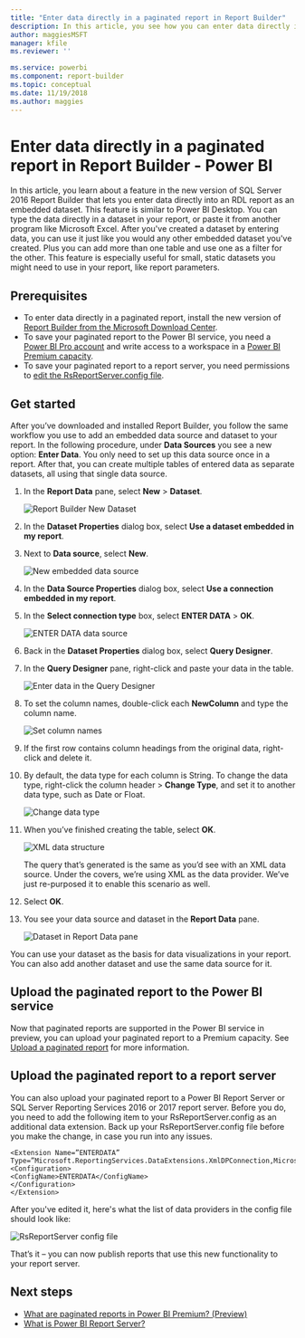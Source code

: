 ```yaml
---
title: "Enter data directly in a paginated report in Report Builder"
description: In this article, you see how you can enter data directly into a paginated report in Report Builder. 
author: maggiesMSFT
manager: kfile
ms.reviewer: ''

ms.service: powerbi
ms.component: report-builder
ms.topic: conceptual
ms.date: 11/19/2018
ms.author: maggies
---
```


# Enter data directly in a paginated report in Report Builder - Power BI

In this article, you learn about a feature in the new version of SQL Server 2016 Report Builder that lets you enter data directly into an RDL report as an embedded dataset.  This feature is similar to Power BI Desktop. You can type the data directly in a dataset in your report, or paste it from another program like Microsoft Excel. After you've created a dataset by entering data, you can use it just like you would any other embedded dataset you've created. Plus you can add more than one table and use one as a filter for the other. This feature is especially useful for small, static datasets you might need to use in your report, like report parameters.
 
## Prerequisites

- To enter data directly in a paginated report, install the new version of [Report Builder from the Microsoft Download Center](https://www.microsoft.com/download/details.aspx?id=53613). 
- To save your paginated report to the Power BI service, you need a [Power BI Pro account](service-self-service-signup-for-power-bi.md) and write access to a workspace in a [Power BI Premium capacity](service-premium.md).
- To save your paginated report to a report server, you need permissions to [edit the RsReportServer.config file](#upload-the-paginated-report-to-a-report-server).

## Get started

After you’ve downloaded and installed Report Builder, you follow the same workflow you use to add an embedded data source and dataset to your report. In the following procedure, under **Data Sources** you see a new option: **Enter Data**.  You only need to set up this data source once in a report. After that, you can create multiple tables of entered data as separate datasets, all using that single data source.

1. In the **Report Data** pane, select **New** > **Dataset**.

    ![Report Builder New Dataset](media/paginated-reports-enter-data/paginated-new-dataset.png)

1. In the **Dataset Properties** dialog box, select **Use a dataset embedded in my report**.

1. Next to **Data source**, select **New**.

    ![New embedded data source](media/paginated-reports-enter-data/paginated-new-data-source.png)

1. In the **Data Source Properties** dialog box, select **Use a connection embedded in my report**.
2. In the **Select connection type** box, select **ENTER DATA** > **OK**.

    ![ENTER DATA data source](media/paginated-reports-enter-data/paginated-data-source-properties-enter-data.png)

1. Back in the **Dataset Properties** dialog box, select **Query Designer**.
2. In the **Query Designer** pane, right-click and paste your data in the table.

    ![Enter data in the Query Designer](media/paginated-reports-enter-data/paginated-enter-data.png)

1. To set the column names, double-click each **NewColumn** and type the column name.

    ![Set column names](media/paginated-reports-enter-data/paginated-column-name.png)

1. If the first row contains column headings from the original data, right-click and delete it.
    
9. By default, the data type for each column is String. To change the data type, right-click the column header > **Change Type**, and set it to another data type, such as Date or Float.

    ![Change data type](media/paginated-reports-enter-data/paginated-data-type.png)

1. When you’ve finished creating the table, select **OK**.  

    ![XML data structure](media/paginated-reports-enter-data/paginated-xml-data.png)

    The query that’s generated is the same as you’d see with an XML data source. Under the covers, we’re using XML as the data provider.  We’ve just re-purposed it to enable this scenario as well.

12. Select **OK**.

13. You see your data source and dataset in the **Report Data** pane.

    ![Dataset in Report Data pane](media/paginated-reports-enter-data/paginated-report-data-pane.png)

You can use your dataset as the basis for data visualizations in your report. You can also add another dataset and use the same data source for it.

## Upload the paginated report to the Power BI service

Now that paginated reports are supported in the Power BI service in preview, you can upload your paginated report to a Premium capacity. See [Upload a paginated report](paginated-reports-save-to-power-bi-service.md#upload-a-paginated-report) for more information.

## Upload the paginated report to a report server

You can also upload your paginated report to a Power BI Report Server or SQL Server Reporting Services 2016 or 2017 report server. Before you do, you need to add the following item to your RsReportServer.config as an additional data extension. Back up your RsReportServer.config file before you make the change, in case you run into any issues.

```
<Extension Name=”ENTERDATA” Type=”Microsoft.ReportingServices.DataExtensions.XmlDPConnection,Microsoft.ReportingServices.DataExtensions”>
<Configuration>
<ConfigName>ENTERDATA</ConfigName>
</Configuration>
</Extension>
```

After you've edited it, here's what the list of data providers in the config file should look like:

![RsReportServer config file](media/paginated-reports-enter-data/paginated-rsreportserver-config-file.png)

That’s it – you can now publish reports that use this new functionality to your report server.

## Next steps

- [What are paginated reports in Power BI Premium? (Preview)](paginated-reports-report-builder-power-bi.md)
- [What is Power BI Report Server?](report-server/get-started.md)
